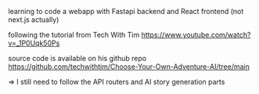 learning to code a webapp with Fastapi backend and React frontend (not next.js actually)

following the tutorial from Tech With Tim https://www.youtube.com/watch?v=_1P0Uqk50Ps  

source code is available on his github repo https://github.com/techwithtim/Choose-Your-Own-Adventure-AI/tree/main  

=> I still need to follow the API routers and AI story generation parts